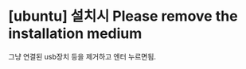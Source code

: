 # [ubuntu] 설치시 Please remove the installation medium

그냥 연결된 usb장치 등을 제거하고 엔터 누르면됨.


<!--stackedit_data:
eyJoaXN0b3J5IjpbLTE3NTc3OTM5NjddfQ==
-->